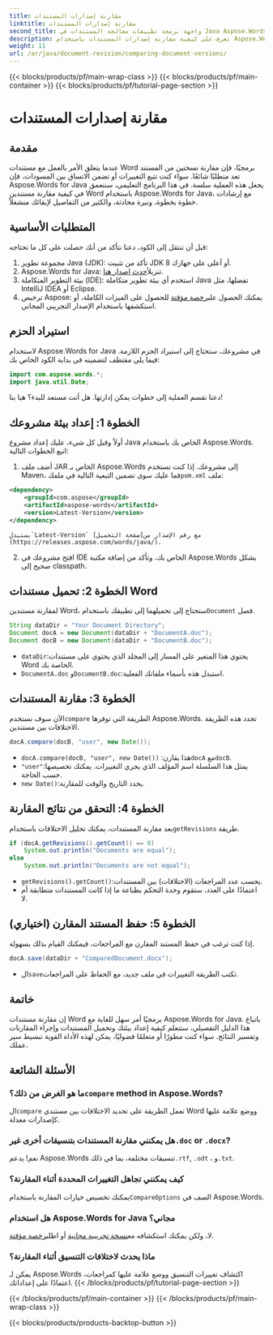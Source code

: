 ```yaml
---
title: مقارنة إصدارات المستندات
linktitle: مقارنة إصدارات المستندات
second_title: واجهة برمجة تطبيقات معالجة المستندات في Java Aspose.Words
description: تعرف على كيفية مقارنة إصدارات المستندات باستخدام Aspose.Words for Java. دليل خطوة بخطوة للتحكم الفعال في الإصدارات.
weight: 11
url: /ar/java/document-revision/comparing-document-versions/
---
```


{{< blocks/products/pf/main-wrap-class >}}
{{< blocks/products/pf/main-container >}}
{{< blocks/products/pf/tutorial-page-section >}}

# مقارنة إصدارات المستندات

## مقدمة

عندما يتعلق الأمر بالعمل مع مستندات Word برمجيًا، فإن مقارنة نسختين من المستند تعد متطلبًا شائعًا. سواء كنت تتبع التغييرات أو تضمن الاتساق بين المسودات، فإن Aspose.Words for Java يجعل هذه العملية سلسة. في هذا البرنامج التعليمي، سنتعمق في كيفية مقارنة مستندين Word باستخدام Aspose.Words for Java، مع إرشادات خطوة بخطوة، ونبرة محادثة، والكثير من التفاصيل لإبقائك منشغلاً.

## المتطلبات الأساسية

قبل أن ننتقل إلى الكود، دعنا نتأكد من أنك حصلت على كل ما تحتاجه: 

1. مجموعة تطوير Java (JDK): تأكد من تثبيت JDK 8 أو أعلى على جهازك. 
2.  Aspose.Words for Java: تنزيل[أحدث إصدار هنا](https://releases.aspose.com/words/java/).  
3. بيئة التطوير المتكاملة (IDE): استخدم أي بيئة تطوير متكاملة Java تفضلها، مثل IntelliJ IDEA أو Eclipse.
4.  ترخيص Aspose: يمكنك الحصول على[رخصة مؤقتة](https://purchase.aspose.com/temporary-license/) للحصول على الميزات الكاملة، أو استكشفها باستخدام الإصدار التجريبي المجاني.


## استيراد الحزم

لاستخدام Aspose.Words for Java في مشروعك، ستحتاج إلى استيراد الحزم اللازمة. فيما يلي مقتطف لتضمينه في بداية الكود الخاص بك:

```java
import com.aspose.words.*;
import java.util.Date;
```

دعنا نقسم العملية إلى خطوات يمكن إدارتها. هل أنت مستعد للبدء؟ هيا بنا!

## الخطوة 1: إعداد بيئة مشروعك

أولاً وقبل كل شيء، عليك إعداد مشروع Java الخاص بك باستخدام Aspose.Words. اتبع الخطوات التالية: 

1.  أضف ملف JAR الخاص بـ Aspose.Words إلى مشروعك. إذا كنت تستخدم Maven، فما عليك سوى تضمين التبعية التالية في ملفك`pom.xml` ملف:
   ```xml
   <dependency>
       <groupId>com.aspose</groupId>
       <artifactId>aspose-words</artifactId>
       <version>Latest-Version</version>
   </dependency>
   ```
    يستبدل`Latest-Version` مع رقم الإصدار من[صفحة التحميل](https://releases.aspose.com/words/java/).

2. افتح مشروعك في IDE الخاص بك، وتأكد من إضافة مكتبة Aspose.Words بشكل صحيح إلى classpath.


## الخطوة 2: تحميل مستندات Word

لمقارنة مستندين Word، ستحتاج إلى تحميلهما إلى تطبيقك باستخدام`Document` فصل.

```java
String dataDir = "Your Document Directory";
Document docA = new Document(dataDir + "DocumentA.doc");
Document docB = new Document(dataDir + "DocumentB.doc");
```

- `dataDir`:يحتوي هذا المتغير على المسار إلى المجلد الذي يحتوي على مستندات Word الخاصة بك.
- `DocumentA.doc` و`DocumentB.doc`:استبدل هذه بأسماء ملفاتك الفعلية.


## الخطوة 3: مقارنة المستندات

 الآن سوف نستخدم`compare` الطريقة التي توفرها Aspose.Words. تحدد هذه الطريقة الاختلافات بين مستندين.

```java
docA.compare(docB, "user", new Date());
```

- `docA.compare(docB, "user", new Date())` :هذا يقارن`docA` مع`docB`. 
- `"user"`:يمثل هذا السلسلة اسم المؤلف الذي يجري التغييرات. يمكنك تخصيصها حسب الحاجة.
- `new Date()`:يحدد التاريخ والوقت للمقارنة.

## الخطوة 4: التحقق من نتائج المقارنة

 بعد مقارنة المستندات، يمكنك تحليل الاختلافات باستخدام`getRevisions` طريقة.

```java
if (docA.getRevisions().getCount() == 0)
    System.out.println("Documents are equal");
else
    System.out.println("Documents are not equal");
```

- `getRevisions().getCount()`:يحسب عدد المراجعات (الاختلافات) بين المستندات.
- اعتمادًا على العدد، ستقوم وحدة التحكم بطباعة ما إذا كانت المستندات متطابقة أم لا.


## الخطوة 5: حفظ المستند المقارن (اختياري)

إذا كنت ترغب في حفظ المستند المقارن مع المراجعات، فيمكنك القيام بذلك بسهولة.

```java
docA.save(dataDir + "ComparedDocument.docx");
```

-  ال`save`تكتب الطريقة التغييرات في ملف جديد، مع الحفاظ على المراجعات.


## خاتمة

إن مقارنة مستندات Word برمجيًا أمر سهل للغاية مع Aspose.Words for Java. باتباع هذا الدليل التفصيلي، ستتعلم كيفية إعداد بيئتك وتحميل المستندات وإجراء المقارنات وتفسير النتائج. سواء كنت مطورًا أو متعلمًا فضوليًا، يمكن لهذه الأداة القوية تبسيط سير عملك.

## الأسئلة الشائعة

###  ما هو الغرض من ذلك؟`compare` method in Aspose.Words?  
 ال`compare` تعمل الطريقة على تحديد الاختلافات بين مستندي Word ووضع علامة عليها كإصدارات معدلة.

###  هل يمكنني مقارنة المستندات بتنسيقات أخرى غير`.doc` or `.docx`?  
 نعم! يدعم Aspose.Words تنسيقات مختلفة، بما في ذلك`.rtf`, `.odt` ، و`.txt`.

### كيف يمكنني تجاهل التغييرات المحددة أثناء المقارنة؟  
 يمكنك تخصيص خيارات المقارنة باستخدام`CompareOptions` الصف في Aspose.Words.

### هل استخدام Aspose.Words for Java مجاني؟  
 لا، ولكن يمكنك استكشافه مع[نسخة تجريبية مجانية](https://releases.aspose.com/) أو اطلب[رخصة مؤقتة](https://purchase.aspose.com/temporary-license/).

### ماذا يحدث لاختلافات التنسيق أثناء المقارنة؟  
يمكن لـ Aspose.Words اكتشاف تغييرات التنسيق ووضع علامة عليها كمراجعات، اعتمادًا على إعداداتك.
{{< /blocks/products/pf/tutorial-page-section >}}

{{< /blocks/products/pf/main-container >}}
{{< /blocks/products/pf/main-wrap-class >}}

{{< blocks/products/products-backtop-button >}}

